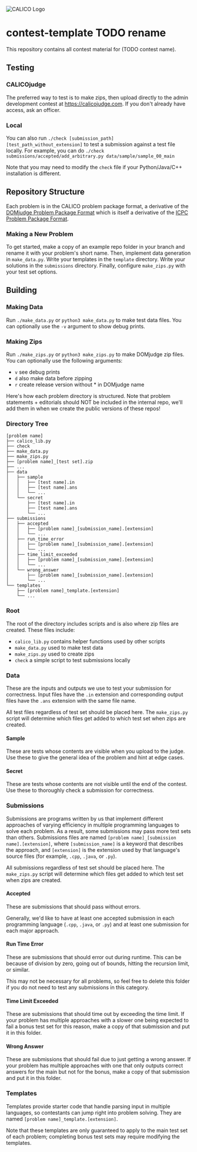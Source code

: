 ![CALICO Logo](https://calico.berkeley.edu/images/banner/blocks.png)

# contest-template TODO rename
This repository contains all contest material for (TODO contest name).

## Testing

### CALICOjudge
The preferred way to test is to make zips, then upload directly to the admin development contest at https://calicojudge.com. If you don't already have access, ask an officer.

### Local
You can also run `./check [submission_path] [test_path_without_extension]` to test a submission against a test file locally. For example, you can do `./check submissions/accepted/add_arbitrary.py data/sample/sample_00_main`

Note that you may need to modify the `check` file if your Python/Java/C++ installation is different.

## Repository Structure
Each problem is in the CALICO problem package format, a derivative of the [DOMjudge Problem Package Format](https://www.domjudge.org/docs/manual/7.3/problem-format.html) which is itself a derivative of the [ICPC Problem Package Format](https://icpc.io/problem-package-format/).

### Making a New Problem
To get started, make a copy of an example repo folder in your branch and rename it with your problem's short name. Then, implement data generation in `make_data.py`. Write your templates in the `template` directory. Write your solutions in the `submissions` directory. Finally, configure `make_zips.py` with your test set
options.

## Building

### Making Data
Run `./make_data.py` or `python3 make_data.py` to make test data files. You can optionally use the `-v` argument to show debug prints.

### Making Zips
Run `./make_zips.py` or `python3 make_zips.py` to make DOMjudge zip files. You can optionally use the following arguments:
- `v` see debug prints
- `d` also make data before zipping
- `r` create release version without * in DOMjudge name

Here's how each problem directory is structured. Note that problem statements + editorials should NOT be included in the internal repo, we'll add them in when we create the public versions of these repos!

### Directory Tree

```
[problem name]
├── calico_lib.py
├── check
├── make_data.py
├── make_zips.py
├── [problem name]_[test set].zip
├── ...
├── data
│   ├── sample
│   │   ├── [test name].in
│   │   ├── [test name].ans
│   │   └── ...
│   └── secret
│       ├── [test name].in
│       ├── [test name].ans
│       └── ...
├── submissions
│   ├── accepted
│   │   ├── [problem name]_[submission_name].[extension]
│   │   └── ...
│   ├── run_time_error
│   │   ├── [problem name]_[submission_name].[extension]
│   │   └── ...
│   ├── time_limit_exceeded
│   │   ├── [problem name]_[submission_name].[extension]
│   │   └── ...
│   └── wrong_answer
│       ├── [problem name]_[submission_name].[extension]
│       └── ...
└── templates
    ├── [problem name]_template.[extension]
    └── ...
```

### Root
The root of the directory includes scripts and is also where zip files are created. These files include:
- `calico_lib.py` contains helper functions used by other scripts
- `make_data.py` used to make test data
- `make_zips.py` used to create zips
- `check` a simple script to test submissions locally

### Data
These are the inputs and outputs we use to test your submission for correctness. Input files have the `.in` extension and corresponding output files have the `.ans` extension with the same file name.

All test files regardless of test set should be placed here. The `make_zips.py` script will determine which files get added to which test set when zips are created.

#### Sample
These are tests whose contents are visible when you upload to the judge. Use these to give the general idea of the problem and hint at edge cases.

#### Secret
These are tests whose contents are not visible until the end of the contest. Use these to thoroughly check a submission for correctness.

### Submissions
Submissions are programs written by us that implement different approaches of varying efficiency in multiple programming languages to solve each problem. As a result, some submissions may pass more test sets than others. Submissions files are named `[problem name]_[submission name].[extension]`, where `[submission_name]` is a keyword that describes the approach, and `[extension]` is the extension used by that language's source files (for example, `.cpp`, `.java`, or `.py`).

All submissions regardless of test set should be placed here. The `make_zips.py` script will determine which files get added to which test set when zips are created.

#### Accepted
These are submissions that should pass without errors.

Generally, we'd like to have at least one accepted submission in each programming language (`.cpp`, `.java`, or `.py`) and at least one submission for each major approach.

#### Run Time Error
These are submissions that should error out during runtime. This can be because of division by zero, going out of bounds, hitting the recursion limit, or similar.

This may not be necessary for all problems, so feel free to delete this folder if you do not need to test any submissions in this category.

#### Time Limit Exceeded
These are submissions that should time out by exceeding the time limit. If your problem has multiple approaches with a slower one being expected to fail a bonus test set for this reason, make a copy of that submission and put it in this folder.

#### Wrong Answer
These are submissions that should fail due to just getting a wrong answer. If your problem has multiple approaches with one that only outputs correct answers for the main but not for the bonus, make a copy of that submission and put it in this folder.

### Templates
Templates provide starter code that handle parsing input in multiple languages, so contestants can jump right into problem solving. They are named `[problem name]_template.[extension]`.

Note that these templates are only guaranteed to apply to the main test set of each problem; completing bonus test sets may require modifying the templates.

